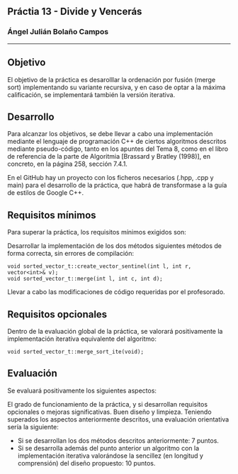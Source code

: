## Práctia 13 - Divide y Vencerás
### Ángel Julián Bolaño Campos
--- 
## Objetivo
El objetivo de la práctica es desarolllar la ordenación por fusión (merge sort) implementando su variante recursiva, y en caso de optar a la máxima calificación, se implementará también la versión iterativa.

## Desarrollo
Para alcanzar los objetivos, se debe llevar a cabo una implementación mediante el lenguaje de programación C++ de ciertos algoritmos descritos mediante pseudo-código, tanto en los apuntes del Tema 8, como en el libro de referencia de la parte de Algoritmia [Brassard y Bratley (1998)], en concreto, en la página 258, sección 7.4.1.

En el GitHub hay un proyecto con los ficheros necesarios (.hpp, .cpp y main) para el desarrollo de la práctica, que habrá de transformase a la guía de estilos de Google C++.

## Requisitos mínimos

Para superar la práctica, los requisitos mínimos exigidos son:

Desarrollar la implementación de los dos métodos siguientes métodos de forma correcta, sin errores de compilación:
~~~
void sorted_vector_t::create_vector_sentinel(int l, int r, vector<int>& v);
void sorted_vector_t::merge(int l, int c, int d);
~~~
Llevar a cabo las modificaciones de código requeridas por el profesorado.

## Requisitos opcionales
Dentro de la evaluación global de la práctica, se valorará positivamente la implementación iterativa equivalente del algoritmo:
~~~
void sorted_vector_t::merge_sort_ite(void);
~~~
## Evaluación
Se evaluará positivamente los siguientes aspectos:

El grado de funcionamiento de la práctica, y si desarrollan requisitos opcionales o mejoras significativas.
Buen diseño y limpieza.
Teniendo superados los aspectos anteriormente descritos, una evaluación orientativa sería la siguiente:

- Si se desarrollan los dos métodos descritos anteriormente: 7 puntos.
- Si se desarrolla además del punto anterior un algoritmo con la implementación iterativa valorándose la sencillez (en longitud y comprensión) del diseño propuesto: 10 puntos.